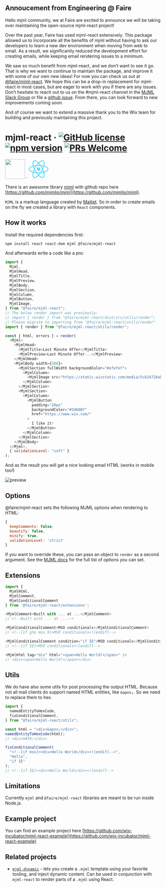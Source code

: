 ## Annoucement from Engineering @ Faire

Hello mjml community, we at Faire are excited to announce we will be taking over maintaining the open-source mjml-react project!

Over the past year, Faire has used mjml-react extensively. This package allowed us to incorporate all the benefits of mjml without having to ask our developers to learn a new dev environment when moving from web to email. As a result, we significantly reduced the development effort for creating emails, while keeping email rendering issues to a minimum.

We saw so much benefit from mjml-react, and we don’t want to see it go. That is why we want to continue to maintain the package, and improve it with some of our own new ideas! For now you can check us out at [@faire/mjml-react](https://github.com/Faire/mjml-react). We hope this can be a drop-in replacement for mjml-react in most cases, but are eager to work with you if there are any issues. Don’t hesitate to reach out to us on the #mjml-react channel in the [MJML Slack Group](https://join.slack.com/t/mjml/shared_invite/zt-gqmwfwmr-kPBnfuuB7wof5httaTcXxg) or file a [github issue](https://github.com/Faire/mjml-react/issues?q=is%3Aissue+is%3Aopen+sort%3Aupdated-desc). From there, you can look forward to new improvements coming soon.

And of course we want to extend a massive thank you to the Wix team for building and previously maintaining this project.

# mjml-react &middot; [![GitHub license](https://img.shields.io/badge/license-MIT-blue.svg)](https://github.com/faire/mjml-react/blob/master/LICENSE) <a href="https://www.npmjs.com/package/mjml-react"><img src="https://img.shields.io/npm/v/@faire/mjml-react" alt="npm version"></a> [![PRs Welcome](https://img.shields.io/badge/PRs-welcome-brightgreen.svg)](https://github.com/faire/mjml-react/pulls)

<img src="https://cdn.worldvectorlogo.com/logos/mjml-by-mailjet.svg" height="64"/> &middot; <img src="data:image/svg+xml;base64,PHN2ZyB4bWxucz0iaHR0cDovL3d3dy53My5vcmcvMjAwMC9zdmciIHZpZXdCb3g9Ii0xMS41IC0xMC4yMzE3NCAyMyAyMC40NjM0OCI+CiAgPHRpdGxlPlJlYWN0IExvZ288L3RpdGxlPgogIDxjaXJjbGUgY3g9IjAiIGN5PSIwIiByPSIyLjA1IiBmaWxsPSIjNjFkYWZiIi8+CiAgPGcgc3Ryb2tlPSIjNjFkYWZiIiBzdHJva2Utd2lkdGg9IjEiIGZpbGw9Im5vbmUiPgogICAgPGVsbGlwc2Ugcng9IjExIiByeT0iNC4yIi8+CiAgICA8ZWxsaXBzZSByeD0iMTEiIHJ5PSI0LjIiIHRyYW5zZm9ybT0icm90YXRlKDYwKSIvPgogICAgPGVsbGlwc2Ugcng9IjExIiByeT0iNC4yIiB0cmFuc2Zvcm09InJvdGF0ZSgxMjApIi8+CiAgPC9nPgo8L3N2Zz4K" width="64" height="64"/>

There is an awesome library [mjml](https://mjml.io/) with github repo here [https://github.com/mjmlio/mjml](https://github.com/mjmlio/mjml).

`MJML` is a markup language created by [Mailjet](https://www.mailjet.com/).
So in order to create emails on the fly we created a library with `React` components.

## How it works

Install the required dependencies first:

```bash
npm install react react-dom mjml @faire/mjml-react
```

And afterwards write a code like a pro:

```js
import {
  Mjml,
  MjmlHead,
  MjmlTitle,
  MjmlPreview,
  MjmlBody,
  MjmlSection,
  MjmlColumn,
  MjmlButton,
  MjmlImage,
} from "@faire/mjml-react";
// The below render import was previously:
// import { render } from "@faire/mjml-react/dist/src/utils/render";
// Please migrate to importing from "@faire/mjml-react/utils/render"
import { render } from "@faire/mjml-react/utils/render";

const { html, errors } = render(
  <Mjml>
    <MjmlHead>
      <MjmlTitle>Last Minute Offer</MjmlTitle>
      <MjmlPreview>Last Minute Offer...</MjmlPreview>
    </MjmlHead>
    <MjmlBody width={500}>
      <MjmlSection fullWidth backgroundColor="#efefef">
        <MjmlColumn>
          <MjmlImage src="https://static.wixstatic.com/media/5cb24728abef45dabebe7edc1d97ddd2.jpg" />
        </MjmlColumn>
      </MjmlSection>
      <MjmlSection>
        <MjmlColumn>
          <MjmlButton
            padding="20px"
            backgroundColor="#346DB7"
            href="https://www.wix.com/"
          >
            I like it!
          </MjmlButton>
        </MjmlColumn>
      </MjmlSection>
    </MjmlBody>
  </Mjml>,
  { validationLevel: "soft" }
);
```

And as the result you will get a nice looking email HTML (works in mobile too!)

![preview](https://user-images.githubusercontent.com/10008149/41058394-59b8ce9e-69d2-11e8-9eb9-c294f35bae9f.png)

## Options

@faire/mjml-react sets the following MJML options when rendering to HTML:

```js
{
  keepComments: false,
  beautify: false,
  minify: true,
  validationLevel: 'strict'
}
```

If you want to override these, you can pass an object to `render` as a second argument. See the [MJML docs](https://documentation.mjml.io/#inside-node-js) for the full list of options you can set.

## Extensions

```js
import {
  MjmlHtml,
  MjmlComment,
  MjmlConditionalComment
} from '@faire/mjml-react/extensions';

<MjmlComment>Built with ... at ...</MjmlComment>
// <!--Built with ... at ...-->

<MjmlConditionalComment>MSO conditionals</MjmlConditionalComment>
// <!--[if gte mso 9]>MSO conditionals<![endif]-->

<MjmlConditionalComment condition="if IE">MSO conditionals</MjmlConditionalComment>
// <!--[if IE]>MSO conditionals<![endif]-->

<MjmlHtml tag="div" html="<span>Hello World!</span>" />
// <div><span>Hello World!</span></div>
```

## Utils

We do have also some utils for post processing the output HTML.
Because not all mail clients do support named HTML entities, like `&apos;`.
So we need to replace them to hex.

```js
import {
  namedEntityToHexCode,
  fixConditionalComment,
} from "@faire/mjml-react/utils";

const html = "<div>&apos;</div>";
namedEntityToHexCode(html);
// <div>&#39;</div>

fixConditionalComment(
  "<!--[if mso]><div>Hello World</div><![endif]-->",
  "Hello",
  "if IE"
);
// <!--[if IE]><div>Hello World</div><![endif]-->
```

## Limitations

Currently `mjml` and `@faire/mjml-react` libraries are meant to be run inside Node.js.

## Example project

You can find an example project here
[https://github.com/wix-incubator/mjml-react-example](https://github.com/wix-incubator/mjml-react-example)

## Related projects

- [`mjml-dynamic`](https://github.com/mifi/mjml-dynamic) - lets you create a `.mjml` template using your favorite tooling, and inject dynamic content. Can be used in conjunction with `mjml-react` to render parts of a `.mjml` using React.
